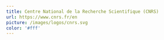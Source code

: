 ```yaml
---
title: Centre National de la Recherche Scientifique (CNRS)
url: https://www.cnrs.fr/en
picture: /images/logos/cnrs.svg
color: '#fff'
---
```

